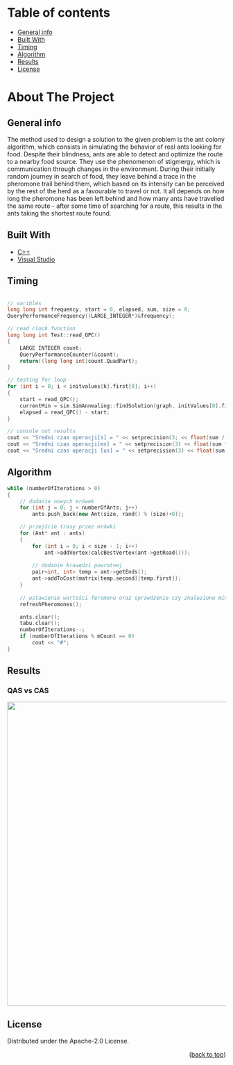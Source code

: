 # Table of contents
* [General info](#general-info)
* [Built With](#built-with)
* [Timing](#timing)
* [Algorithm](#algorithm)
* [Results](#results) 
* [License](#license)

# About The Project

## General info

<p class="text-justify">
The method used to design a solution to the given problem is the ant colony algorithm, which consists in
simulating the behavior of real ants looking for food. Despite their blindness, ants are able to detect and
optimize the route to a nearby food source. They use the phenomenon of stigmergy, which is communication
through changes in the environment. During their initially random journey in search of food, they leave behind a trace in the
pheromone trail behind them, which based on its intensity can be perceived by the rest of the herd as a favourable
to travel or not. It all depends on how long the pheromone has been left behind and how many ants have travelled
the same route - after some time of searching for a route, this results in the ants taking the shortest route found.
    
</p>

## Built With

* [C++](https://isocpp.org/)
* [Visual Studio](https://visualstudio.microsoft.com/pl/)


## Timing

```cpp

// varibles
long long int frequency, start = 0, elapsed, sum, size = 0; 
QueryPerformanceFrequency((LARGE_INTEGER*)&frequency); 

// read clock function
long long int Test::read_QPC() 
{ 
	LARGE INTEGER count; 
	QueryPerformanceCounter(&count); 
	return((long long int)count.QuadPart); 
}

// testing for loop
for (int i = 0; i < initvalues[k].first[0]; i++) 
{
	start = read_QPC(); 
	currentMin = sim.SimAnnealing::findSolution(graph, initValues[0].first[1], 0); 
	elapsed = read_QPC() - start; 
}

// console out results
cout << "Sredni czas operacji[s] = " << setprecision(3; << float(sum / float(test))/f << endl; 
cout << "Sredni czas operacji[ms] = " << setprecision(3) << float(sum * 1000.0)/ float(test)/f << endl; 
cout << "Sredni czas operacji [us] = " << setprecision(3) << float(sum * 1000000.0) / float(test)/f << endl << endl; 

```

## Algorithm

```cpp
while (numberOfIterations > 0)
{
    // dodanie nowych mrówek
    for (int j = 0; j < numberOfAnts; j++)
        ants.push_back(new Ant(size, rand() % (size)+0));

    // przejście trasy przez mrówki
    for (Ant* ant : ants)
    {
        for (int i = 0; i < size - 1; i++)
            ant->addVertex(calcBestVertex(ant->getRoad()));
        
        // dodanie krawędzi powrotnej
        pair<int, int> temp = ant->getEnds();
        ant->addToCost(matrix[temp.second][temp.first]);
    }
    
    // ustawienie wartości feromonu oraz sprawdzenie czy znaleziono minimum
    refreshPheromones();

    ants.clear();
    tabu.clear();
    numberOfIterations--;
    if (numberOfIterations % mCount == 0)
        cout << "#";
}
```
## Results 
### QAS vs CAS

<img src="https://github.com/jarekkopaczewski/AntColonyOptimizationTSP/blob/225bfb8b2e64cfe1b3678019f6d5a5fa4e1f396e/QAS_vs_CAS.png" width="700"/>

## License

Distributed under the Apache-2.0 License.

<p align="right">(<a href="#top">back to top</a>)</p>
